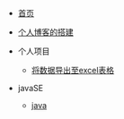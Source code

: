 <!-- docs/_sidebar.md -->

* [首页](README.md)

* [个人博客的搭建](BuildPersonalBlog\BuildPersonalBlog.md)

* 个人项目

  * [将数据导出至excel表格](PersonalProjects\EasyExcel\EasyExcel.md)
 

* javaSE
  * [java](javaSE/java.md)
  